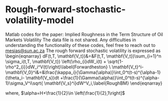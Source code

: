 # Rough-forward-stochastic-volatility-model
Matlab codes for the paper: Implied Roughness in the Term Structure of Oil Markets Volatility
The data file is not shared.
Any difficulties in understanding the functionality of these codes, feel free to reach out to mesias@sun.ac.za
The rough forward stochastic volatility is expressed as
\begin{eqnarray}
dF(t,T, \mathbf{V_t})&=&F(t,T, \mathbf{V_t})\sum_{i=1}^n \sigma_i(t,T, \mathbf{V_t}) \left(\rho_{i}dW_i(t) + \sqrt{1-\rho^2_{i}}dW_i^V(t)\right)\label{Forwardheston} \\
 \mathbf{V_t}^i- \mathbf{V_0}^i&=&\frac{\kappa_i}{\Gamma(\alpha)}\int_0^t(t-s)^{\alpha-1}(\theta_i- \mathbf{V_s})dt +\frac{1}{\Gamma(\alpha)}\int_0^t(t-s)^{\alpha-1}\sigma_V^i\sqrt{ \mathbf{V_s}^i}dW^V_i,\label{RoughBM}
\end{eqnarray}

where, $\alpha=H+\frac{1}{2}\in \left(\frac{1}{2},1\right]$ 
